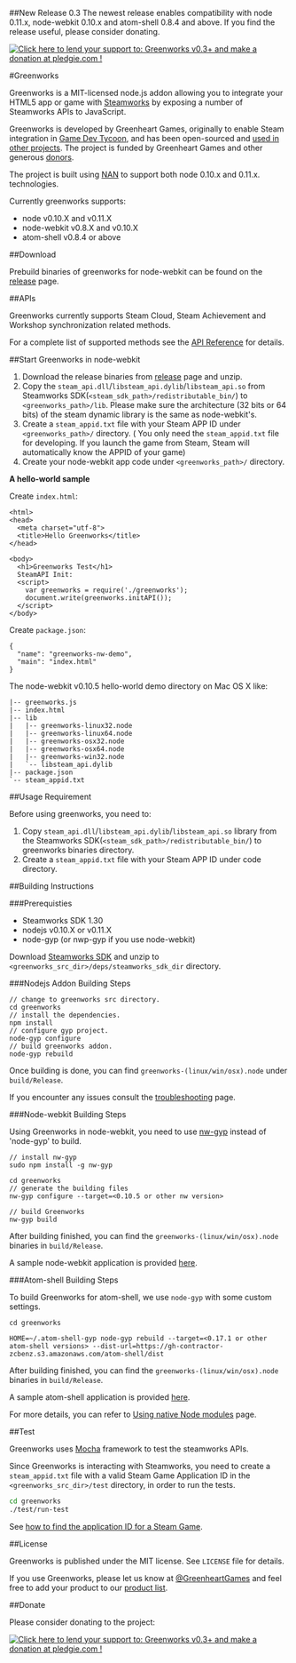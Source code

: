 ##New Release 0.3
The newest release enables compatibility with node 0.11.x, node-webkit 0.10.x and atom-shell 0.8.4 and above. If you find the release useful, please consider donating.

<a href='https://pledgie.com/campaigns/27218'><img alt='Click here to lend your support to: Greenworks v0.3+ and make a donation at pledgie.com !' src='https://pledgie.com/campaigns/27218.png?skin_name=chrome' border='0' ></a>

#Greenworks

Greenworks is a MIT-licensed node.js addon allowing you to integrate your HTML5 app or game with [Steamworks](http://www.steampowered.com/steamworks/) by exposing a number of Steamworks APIs to JavaScript.

Greenworks is developed by Greenheart Games, originally to enable Steam integration in [Game Dev Tycoon](http://www.greenheartgames.com/app/game-dev-tycoon/), and has been open-sourced and [used in other projects](https://github.com/greenheartgames/greenworks/wiki/Apps-games-using-greenworks). The project is funded by Greenheart Games and other generous [donors](https://pledgie.com/campaigns/27218/donors).

The project is built using [NAN](https://github.com/rvagg/nan) to support both node 0.10.x and 0.11.x. technologies.

Currently greenworks supports:

* node v0.10.X and v0.11.X
* node-webkit v0.8.X and v0.10.X
* atom-shell v0.8.4 or above

##Download

Prebuild binaries of greenworks for node-webkit can be found on
the [release](https://github.com/greenheartgames/greenworks/releases) page.

##APIs

Greenworks currently supports Steam Cloud, Steam Achievement and Workshop synchronization related methods.

For a complete list of supported methods see the [API Reference](https://github.com/greenheartgames/greenworks/wiki/API-Reference)
for details.

##Start Greenworks in node-webkit

1. Download the release binaries from [release](https://github.com/greenheartgames/greenworks/releases) page and unzip.
2. Copy the `steam_api.dll`/`libsteam_api.dylib`/`libsteam_api.so` from Steamworks SDK(`<steam_sdk_path>/redistributable_bin/`) to
`<greenworks_path>/lib`. Please make sure the architecture (32 bits or 64 bits) of the steam dynamic library is the same as node-webkit's.
3. Create a `steam_appid.txt` file with your Steam APP ID under `<greenworks_path>/` directory. (
    You only need the `steam_appid.txt` file for developing. If you launch the game from Steam, Steam will automatically know the APPID of your game)
4. Create your node-webkit app code under `<greenworks_path>/` directory.

**A hello-world sample**

Create `index.html`:

```
<html>
<head>
  <meta charset="utf-8">
  <title>Hello Greenworks</title>
</head>

<body>
  <h1>Greenworks Test</h1>
  SteamAPI Init:
  <script>
    var greenworks = require('./greenworks');
    document.write(greenworks.initAPI());
  </script>
</body>
```

Create `package.json`:

```
{
  "name": "greenworks-nw-demo",
  "main": "index.html"
}
```

The node-webkit v0.10.5 hello-world demo directory on Mac OS X like:
```
|-- greenworks.js
|-- index.html
|-- lib
|   |-- greenworks-linux32.node
|   |-- greenworks-linux64.node
|   |-- greenworks-osx32.node
|   |-- greenworks-osx64.node
|   |-- greenworks-win32.node
|   `-- libsteam_api.dylib
|-- package.json
`-- steam_appid.txt
```

##Usage Requirement

Before using greenworks, you need to:

1. Copy `steam_api.dll`/`libsteam_api.dylib`/`libsteam_api.so` library from the Steamworks SDK(`<steam_sdk_path>/redistributable_bin/`)
to greenworks binaries directory.
2. Create a `steam_appid.txt` file with your Steam APP ID under code directory.


##Building Instructions

###Prerequisties

* Steamworks SDK 1.30
* nodejs v0.10.X or v0.11.X
* node-gyp (or nwp-gyp if you use node-webkit)

Download [Steamworks SDK](https://partner.steamgames.com/) and unzip to `<greenworks_src_dir>/deps/steamworks_sdk_dir`
directory.

###Nodejs Addon Building Steps

```
// change to greenworks src directory.
cd greenworks
// install the dependencies.
npm install
// configure gyp project.
node-gyp configure
// build greenworks addon.
node-gyp rebuild
```

Once building is done, you can find `greenworks-(linux/win/osx).node` under
`build/Release`.

If you encounter any issues consult the
[troubleshooting](https://github.com/greenheartgames/greenworks/wiki/Troubleshooting) page.

###Node-webkit Building Steps

Using Greenworks in node-webkit, you need to use [nw-gyp](https://github.com/rogerwang/nw-gyp)
instead of 'node-gyp' to build.

```
// install nw-gyp
sudo npm install -g nw-gyp

cd greenworks
// generate the building files
nw-gyp configure --target=<0.10.5 or other nw version>

// build Greenworks
nw-gyp build
```

After building finished, you can find the `greenworks-(linux/win/osx).node` binaries in `build/Release`.

A sample node-webkit application is provided [here](https://github.com/greenheartgames/greenworks/tree/nan-compatible/samples/node-webkit).


###Atom-shell Building Steps

To build Greenworks for atom-shell, we use `node-gyp` with some custom settings.

```
cd greenworks

HOME=~/.atom-shell-gyp node-gyp rebuild --target=<0.17.1 or other atom-shell versions> --dist-url=https://gh-contractor-zcbenz.s3.amazonaws.com/atom-shell/dist
```

After building finished, you can find the `greenworks-(linux/win/osx).node` binaries in `build/Release`.

A sample atom-shell application is provided [here](https://github.com/greenheartgames/greenworks/tree/nan-compatible/samples/atom-shell).

For more details, you can refer to [Using native Node modules](https://github.com/atom/atom-shell/blob/master/docs/tutorial/using-native-node-modules.md) page.

##Test

Greenworks uses [Mocha](http://visionmedia.github.io/mocha/) framework to test the steamworks APIs.

Since Greenworks is interacting with Steamworks, you need to create a `steam_appid.txt` file with
a valid Steam Game Application ID in the `<greenworks_src_dir>/test` directory, in order to run the tests.

```bash
cd greenworks
./test/run-test
```

See [how to find the application ID for a Steam Game](https://support.steampowered.com/kb_article.php?ref=3729-WFJZ-4175).

##License

Greenworks is published under the MIT license. See `LICENSE` file for details.

If you use Greenworks, please let us know at [@GreenheartGames](https://twitter.com/GreenheartGames) and feel free to add your product to our  [product list](https://github.com/greenheartgames/greenworks/wiki/Apps-games-using-greenworks).

##Donate

Please consider donating to the project:

<a href='https://pledgie.com/campaigns/27218'><img alt='Click here to lend your support to: Greenworks v0.3+ and make a donation at pledgie.com !' src='https://pledgie.com/campaigns/27218.png?skin_name=chrome' border='0' ></a>
